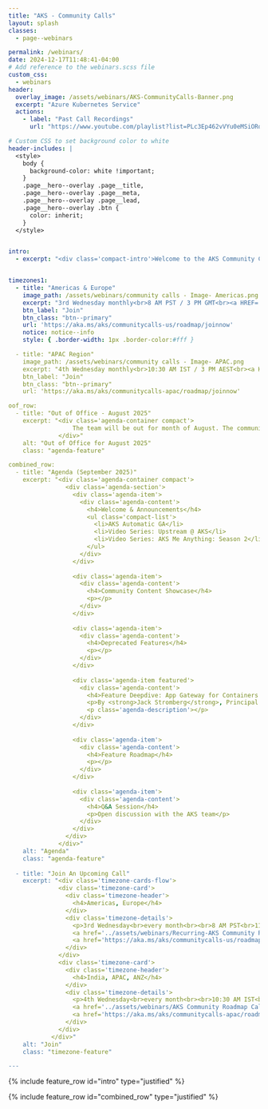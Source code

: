 ```yaml
---
title: "AKS - Community Calls"
layout: splash
classes:
  - page--webinars

permalink: /webinars/
date: 2024-12-17T11:48:41-04:00
# Add reference to the webinars.scss file
custom_css:
  - webinars
header:
  overlay_image: /assets/webinars/AKS-CommunityCalls-Banner.png
  excerpt: "Azure Kubernetes Service"
  actions:
    - label: "Past Call Recordings"
      url: "https://www.youtube.com/playlist?list=PLc3Ep462vVYu0eMSiORonzj3utqYu285z"

# Custom CSS to set background color to white
header-includes: |
  <style>
    body {
      background-color: white !important;
    }
    .page__hero--overlay .page__title,
    .page__hero--overlay .page__meta,
    .page__hero--overlay .page__lead,
    .page__hero--overlay .btn {
      color: inherit;
    }
  </style>


intro: 
  - excerpt: "<div class='compact-intro'>Welcome to the AKS Community Calls! These sessions foster direct interaction between our product teams and the AKS community. Engage with our teams, hear the latest updates, and gain insights into the product’s development. Join our monthly public calls to discuss the product roadmap, provide feedback, and learn from others’ experiences with AKS. Check out the <a href='https://github.com/orgs/Azure/projects/685/views/1' style='color:white'>public feature roadmap</a> for details on features in development, public preview, and general availability.</div>"


timezones1:
  - title: "Americas & Europe"
    image_path: /assets/webinars/community calls - Image- Americas.png
    excerpt: "3rd Wednesday monthly<br>8 AM PST / 3 PM GMT<br><a HREF='../assets/webinars/Recurring-AKS Community Roadmap Call.ics'>Add to calendar</a>"
    btn_label: "Join"
    btn_class: "btn--primary"
    url: 'https://aka.ms/aks/communitycalls-us/roadmap/joinnow'
    notice: notice--info
    style: { .border-width: 1px .border-color:#fff }

  - title: "APAC Region"
    image_path: /assets/webinars/community calls - Image- APAC.png
    excerpt: "4th Wednesday monthly<br>10:30 AM IST / 3 PM AEST<br><a HREF='../assets/webinars/AKS Community Roadmap Call-APAC.ics'>Add to calendar</a>"
    btn_label: "Join"
    btn_class: "btn--primary"
    url: 'https://aka.ms/aks/communitycalls-apac/roadmap/joinnow'

oof_row:
  - title: "Out of Office - August 2025"
    excerpt: "<div class='agenda-container compact'>
                  The team will be out for month of August. The community calls will return back to the monthly cadence starting September 2025. 
              </div>"
    alt: "Out of Office for August 2025"
    class: "agenda-feature"

combined_row:
  - title: "Agenda (September 2025)"
    excerpt: "<div class='agenda-container compact'>
                <div class='agenda-section'>
                  <div class='agenda-item'>
                    <div class='agenda-content'>
                      <h4>Welcome & Announcements</h4>
                      <ul class='compact-list'>
                        <li>AKS Automatic GA</li>
                        <li>Video Series: Upstream @ AKS</li>
                        <li>Video Series: AKS Me Anything: Season 2</li>
                      </ul>
                    </div>
                  </div>
                  
                  <div class='agenda-item'>
                    <div class='agenda-content'>
                      <h4>Community Content Showcase</h4>
                      <p></p>
                    </div>
                  </div>
                  
                  <div class='agenda-item'>
                    <div class='agenda-content'>
                      <h4>Deprecated Features</h4>
                      <p></p>
                    </div>
                  </div>
                  
                  <div class='agenda-item featured'>
                    <div class='agenda-content'>
                      <h4>Feature Deepdive: App Gateway for Containers (AGC)</h4>
                      <p>By <strong>Jack Stromberg</strong>, Principal PM (Networking)</p>
                      <p class='agenda-description'></p>
                    </div>
                  </div>
                  
                  <div class='agenda-item'>
                    <div class='agenda-content'>
                      <h4>Feature Roadmap</h4>
                      <p></p>
                    </div>
                  </div>
                  
                  <div class='agenda-item'>
                    <div class='agenda-content'>
                      <h4>Q&A Session</h4>
                      <p>Open discussion with the AKS team</p>
                    </div>
                  </div>
                </div>
              </div>"
    alt: "Agenda"
    class: "agenda-feature"
    
  - title: "Join An Upcoming Call"
    excerpt: "<div class='timezone-cards-flow'>
              <div class='timezone-card'>
                <div class='timezone-header'>
                  <h4>Americas, Europe</h4>
                </div>
                <div class='timezone-details'>
                  <p>3rd Wednesday<br>every month<br><br>8 AM PST<br>11 AM EST<br>3 PM GMT</p>
                  <a href='../assets/webinars/Recurring-AKS Community Roadmap Call.ics' class='calendar-link'>Add to my calendar</a>
                  <a href='https://aka.ms/aks/communitycalls-us/roadmap/joinnow' class='btn btn--primary'>Join</a>
                </div>
              </div>
              <div class='timezone-card'>
                <div class='timezone-header'>
                  <h4>India, APAC, ANZ</h4>
                </div>
                <div class='timezone-details'>
                  <p>4th Wednesday<br>every month<br><br>10:30 AM IST<br>1 PM SST<br>3 PM AEST</p>
                  <a href='../assets/webinars/AKS Community Roadmap Call-APAC.ics' class='calendar-link'>Add to my calendar</a>
                  <a href='https://aka.ms/aks/communitycalls-apac/roadmap/joinnow' class='btn btn--primary'>Join</a>
                </div>
              </div>
            </div>"
    alt: "Join"
    class: "timezone-feature"

---
```

{% include feature_row id="intro" type="justified" %}

{% include feature_row id="combined_row" type="justified" %}
